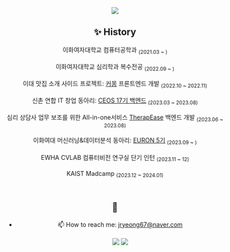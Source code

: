 <div align="center">
<img src="https://capsule-render.vercel.app/api?type=cylinder&color=ECD8E1&height=160&section=header&text=Jaeryeong&fontSize=80" />
<br/>
  
## ✨ History
  <p>이화여자대학교 컴퓨터공학과 <sub/>(2021.03 ~ )<sub/></br>
  <p>이화여자대학교 심리학과 복수전공 <sub/>(2022.09 ~ )<sub/></br> 
  <p>이대 맛집 소개 사이드 프로젝트: <a href="https://github.com/comong22">커몽</a> 프론트엔드 개발 <sub/>(2022.10 ~ 2022.11)<sub/></br>
  <p>신촌 연합 IT 창업 동아리: <a href="https://github.com/CEOS-Developers">CEOS 17기 백엔드</a> <sub/>(2023.03 ~ 2023.08)<sub/></br>
  <p>심리 상담사 업무 보조를 위한 All-in-one서비스 <a href="https://github.com/TherapEase-CEOS/TherapEase-BE">TherapEase</a> 백엔드 개발 <sub/>(2023.06 ~ 2023.08)<sub/></br>
  <p>이화여대 머신러닝&데이터분석 동아리: <a href="https://github.com/Hwang-Jaeryeong/5th-Basic-ML">EURON 5기</a> <sub/>(2023.09 ~ )<sub/></br>
  <p>EWHA CVLAB 컴퓨터비전 연구실 단기 인턴 <sub/>(2023.11 ~ 12)<sub/></br>
  <p>KAIST Madcamp <sub/>(2023.12 ~ 2024.01)<sub/></br>
  
<br/>
  
<br/>
  
## 🌱 
- 📫 How to reach me: jryeong67@naver.com
  <br/><br/>
<a href="https://www.notion.so/Jryeong-f80011763fcb4e83bea539401b068df8?pvs=4" target="_blank"><img src="https://img.shields.io/badge/Notion-00c9f2?style=flat-square&logo=notion&logoColor=white"/></a>
<a href="https://www.instagram.com/jryexng/" target="_blank"><img src="https://img.shields.io/badge/Instagram-a3669b?style=flat-square&logo=Instagram&logoColor=white"/></a>
</div>
